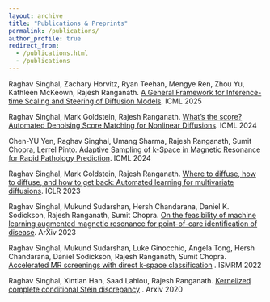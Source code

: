 ```yaml
---
layout: archive
title: "Publications & Preprints"
permalink: /publications/
author_profile: true
redirect_from:
  - /publications.html
  - /publications
---
```

Raghav Singhal, Zachary Horvitz, Ryan Teehan, Mengye Ren, Zhou Yu, Kathleen McKeown, Rajesh Ranganath. [A General Framework for Inference-time Scaling and Steering of Diffusion Models](https://arxiv.org/abs/2501.06848). ICML 2025

Raghav Singhal, Mark Goldstein, Rajesh Ranganath. [What’s the score? Automated Denoising Score Matching for Nonlinear Diffusions](https://arxiv.org/abs/2407.07998). ICML 2024

Chen-YU Yen, Raghav Singhal, Umang Sharma, Rajesh Ranganath, Sumit Chopra, Lerrel Pinto. [Adaptive Sampling of k-Space in Magnetic Resonance for Rapid Pathology Prediction](https://arxiv.org/abs/2406.04318). ICML 2024

Raghav Singhal, Mark Goldstein, Rajesh Ranganath. [Where to diffuse, how to diffuse, and how to get back: Automated learning for multivariate diffusions](https://arxiv.org/abs/2302.07261). ICLR 2023

Raghav Singhal, Mukund Sudarshan, Hersh Chandarana, Daniel K. Sodickson, Rajesh Ranganath, Sumit Chopra. [On the feasibility of machine learning augmented magnetic resonance for point-of-care identification of disease](https://arxiv.org/abs/2301.11962). ArXiv 2023

Raghav Singhal, Mukund Sudarshan, Luke Ginocchio, Angela Tong, Hersh Chandarana, Daniel Sodickson, Rajesh Ranganath, Sumit Chopra. [Accelerated MR screenings with direct k-space classification](https://cds.ismrm.org/protected/22MProceedings/PDFfiles/4804.html) . ISMRM 2022

Raghav Singhal, Xintian Han, Saad Lahlou, Rajesh Ranganath. [Kernelized complete conditional Stein discrepancy](https://arxiv.org/abs/1904.04478) . Arxiv 2020